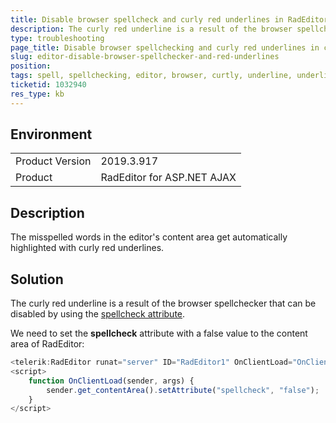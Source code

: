 ```yaml
---
title: Disable browser spellcheck and curly red underlines in RadEditor content area
description: The curly red underline is a result of the browser spellchecker. This article shows how to disable it.
type: troubleshooting
page_title: Disable browser spellchecking and curly red underlines in content area - RadEditor | Telerik Web UI
slug: editor-disable-browser-spellchecker-and-red-underlines
position: 
tags: spell, spellchecking, editor, browser, curtly, underline, underlines, red, misspelled words
ticketid: 1032940
res_type: kb
---
```


## Environment
<table>
	<tbody>
		<tr>
			<td>Product Version</td>
			<td>2019.3.917</td>
		</tr>
		<tr>
			<td>Product</td>
			<td>RadEditor for ASP.NET AJAX</td>
		</tr>
	</tbody>
</table>


## Description
The misspelled words in the editor's content area get automatically highlighted with curly red underlines.

## Solution
The curly red underline is a result of the browser spellchecker that can be disabled by using the [spellcheck attribute](https://www.w3schools.com/tags/att_global_spellcheck.asp). 

We need to set the **spellcheck** attribute with a false value to the content area of RadEditor:

````JavaScript
<telerik:RadEditor runat="server" ID="RadEditor1" OnClientLoad="OnClientLoad"></telerik:RadEditor>
<script>
    function OnClientLoad(sender, args) {
        sender.get_contentArea().setAttribute("spellcheck", "false");
    }
</script>
````


